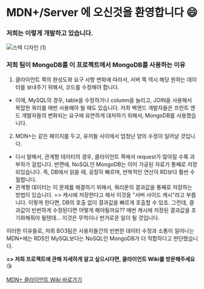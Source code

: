 # MDN+/Server 에 오신것을 환영합니다 😄

### 저희는 이렇게 개발하고 있습니다.

![스택 디자인 (1)](https://user-images.githubusercontent.com/76520075/118232974-46dabb00-b4cc-11eb-8d45-0949c7e06667.jpg)

### 저희 팀이 MongoDB를 이 프로젝트에서 MongoDB를 사용하는 이유

1. 클라이언트 쪽의 완성도와 요구 사항 변화에 따라서, 서버 쪽 역시 해당 원하는 데이터를 보내주기 위해서, 코드를 수정해야 합니다. 
- 이때, MySQL의 경우, table을 수정하거나 column을 늘리고, JOIN을 사용해서 복잡한 쿼리를 매번 사용해야 될 때도 있습니다. 
저희 벡엔드 개발자들은 프런트 엔드 개발자들의 변화되는 요구에 유연하게 대처하기 위해서, MongoDB를 사용했습니다.

2. MDN+는 같은 페이지를 두고, 유저들 사이에서 엄청난 양의 수정이 일어날 것입니다. 
- 다시 말해서, 관계형 데이터의 경우, 클라이언트 쪽에서 request가 많아질 수록 과부하가 걸립니다. 
반면에, NoSQL인 MongoDB는 이미 가공된 자료가 통째로 저장 되있습니다. 즉, DB에서 읽을 때, 굉장히 빠르며, 반복적인 연산이 RD보다 훨씬 수월합니다.
- 관계형 데이터는 이 문제를 해결하기 위해서, 쿼리문의 결과값을 통째로 저장하는 방법이 있습니다. => 캐시에 저장한다고 해서 이것을 "서버 사이드 캐시"라고 부릅니다.
이렇게 한다면, DB의 호출 없이 결과값을 빠르게 호출할 수 있죠. 그런데, 결과값이 빈번하게 수정된다면 어떻게 해야될까요?? 매번 캐시에 저장된 결과값을 초기화해줘야 될텐데... 
이것은 무척이나 번거로운 일이 될 것입니다.

이러한 이유들로, 저희 BO3팀은 사용자들간의 빈번한 데이터 수정과 소통이 일어나는 MDN+에는 RDS인 MySQL보다는 NoSQL인 MongoDB가 더 적합하다고 판단했습니다.


**=> 저희 프로젝트에 관해 자세하게 알고 싶으시다면, 클라이언트 Wiki를 방문해주세요** 😘
<br></br>
[MDN+ 클라이언트 Wiki 바로가기](https://github.com/codestates/MDNplus-client-/wiki)
